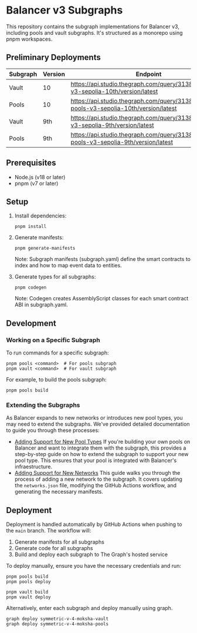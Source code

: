 # Balancer v3 Subgraphs

This repository contains the subgraph implementations for Balancer v3, including pools and vault subgraphs. It's structured as a monorepo using pnpm workspaces.

## Preliminary Deployments

| Subgraph | Version | Endpoint                                                                                  |
| -------- | ------- | ----------------------------------------------------------------------------------------- |
| Vault    | 10      | https://api.studio.thegraph.com/query/31386/balancer-v3-sepolia-10th/version/latest       |
| Pools    | 10      | https://api.studio.thegraph.com/query/31386/balancer-pools-v3-sepolia-10th/version/latest |
| Vault    | 9th     | https://api.studio.thegraph.com/query/31386/balancer-v3-sepolia-9th/version/latest        |
| Pools    | 9th     | https://api.studio.thegraph.com/query/31386/balancer-pools-v3-sepolia-9th/version/latest  |

## Prerequisites

- Node.js (v18 or later)
- pnpm (v7 or later)

## Setup

1. Install dependencies:

   ```
   pnpm install
   ```

2. Generate manifests:

   ```
   pnpm generate-manifests
   ```

   Note: Subgraph manifests (subgraph.yaml) define the smart contracts to index and how to map event data to entities.

3. Generate types for all subgraphs:

   ```
   pnpm codegen
   ```

   Note: Codegen creates AssemblyScript classes for each smart contract ABI in subgraph.yaml.

## Development

### Working on a Specific Subgraph

To run commands for a specific subgraph:

```
pnpm pools <command>  # For pools subgraph
pnpm vault <command>  # For vault subgraph
```

For example, to build the pools subgraph:

```
pnpm pools build
```

### Extending the Subgraphs

As Balancer expands to new networks or introduces new pool types, you may need to extend the subgraphs. We've provided detailed documentation to guide you through these processes:

- [Adding Support for New Pool Types](docs/new-pool-types.md)
  If you're building your own pools on Balancer and want to integrate them with the subgraph, this provides a step-by-step guide on how to extend the subgraph to support your new pool type. This ensures that your pool is integrated with Balancer's infraestructure.
- [Adding Support for New Networks](docs/support-new-networks.md)
  This guide walks you through the process of adding a new network to the subgraph. It covers updating the `networks.json` file, modifying the GitHub Actions workflow, and generating the necessary manifests.

## Deployment

Deployment is handled automatically by GitHub Actions when pushing to the `main` branch. The workflow will:

1. Generate manifests for all subgraphs
2. Generate code for all subgraphs
3. Build and deploy each subgraph to The Graph's hosted service

To deploy manually, ensure you have the necessary credentials and run:

```
pnpm pools build
pnpm pools deploy

pnpm vault build
pnpm vault deploy
```

Alternatively, enter each subgraph and deploy manually using graph.

```
graph deploy symmetric-v-4-moksha-vault
graph deploy symmetric-v-4-moksha-pools
```